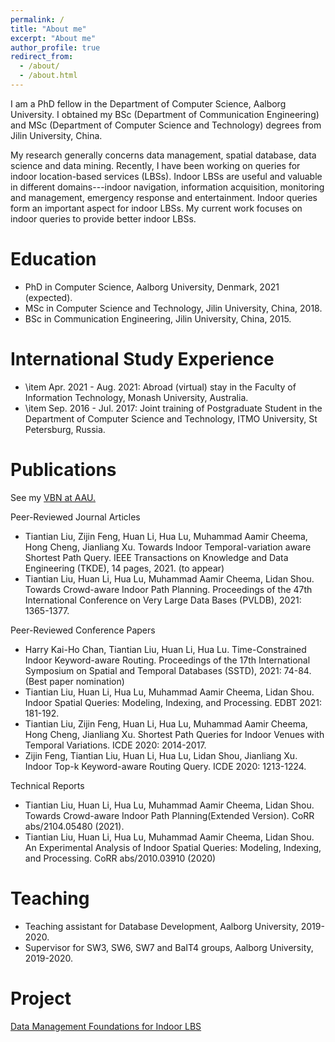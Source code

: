 ```yaml
---
permalink: /
title: "About me"
excerpt: "About me"
author_profile: true
redirect_from: 
  - /about/
  - /about.html
---
```


I am a PhD fellow in the Department of Computer Science, Aalborg University.  I obtained my BSc (Department of Communication Engineering) and MSc (Department of Computer Science and Technology) degrees from Jilin University, China. 

My research generally concerns data management, spatial database, data science and data mining. Recently, I have been working on queries for indoor location-based services (LBSs). Indoor LBSs are useful and valuable in different domains---indoor navigation, information acquisition, monitoring and management, emergency response and entertainment. Indoor queries form an important aspect for indoor LBSs. My current work focuses on indoor queries to provide better indoor LBSs.

Education
======
* PhD in Computer Science, Aalborg University, Denmark, 2021 (expected).
* MSc in Computer Science and Technology, Jilin University, China, 2018.
* BSc in Communication Engineering, Jilin University, China, 2015.

International Study Experience
=====
* \item Apr. 2021 - Aug. 2021: Abroad (virtual) stay in the Faculty of Information Technology, Monash University, Australia.
* \item Sep. 2016 - Jul. 2017: Joint training of Postgraduate Student in the Department of Computer Science and Technology, ITMO University, St Petersburg, Russia.

Publications
======
See my [VBN at AAU.](https://vbn.aau.dk/en/persons/145323)

Peer-Reviewed Journal Articles
* Tiantian Liu, Zijin Feng, Huan Li, Hua Lu, Muhammad Aamir Cheema, Hong Cheng, Jianliang Xu. Towards Indoor Temporal-variation aware Shortest Path Query. IEEE Transactions on Knowledge and Data Engineering (TKDE), 14 pages, 2021. (to appear)
* Tiantian Liu, Huan Li, Hua Lu, Muhammad Aamir Cheema, Lidan Shou. Towards Crowd-aware Indoor Path Planning. Proceedings of the 47th International Conference on Very Large Data Bases (PVLDB), 2021: 1365-1377.

Peer-Reviewed Conference Papers
* Harry Kai-Ho Chan, Tiantian Liu, Huan Li, Hua Lu. Time-Constrained Indoor Keyword-aware Routing. Proceedings of the 17th International Symposium on Spatial and Temporal Databases (SSTD), 2021: 74-84. (Best paper nomination)
* Tiantian Liu, Huan Li, Hua Lu, Muhammad Aamir Cheema, Lidan Shou. Indoor Spatial Queries: Modeling, Indexing, and Processing. EDBT 2021: 181-192.
* Tiantian Liu, Zijin Feng, Huan Li, Hua Lu, Muhammad Aamir Cheema, Hong Cheng, Jianliang Xu. Shortest Path Queries for Indoor Venues with Temporal Variations. ICDE 2020: 2014-2017.
* Zijin Feng, Tiantian Liu, Huan Li, Hua Lu, Lidan Shou, Jianliang Xu. Indoor Top-k Keyword-aware Routing Query. ICDE 2020: 1213-1224.

Technical Reports
* Tiantian Liu, Huan Li, Hua Lu, Muhammad Aamir Cheema, Lidan Shou. Towards Crowd-aware Indoor Path Planning(Extended Version). CoRR abs/2104.05480 (2021).
* Tiantian Liu, Huan Li, Hua Lu, Muhammad Aamir Cheema, Lidan Shou. An Experimental Analysis of Indoor Spatial Queries: Modeling, Indexing, and Processing. CoRR abs/2010.03910 (2020)
  
Teaching
======
* Teaching assistant for Database Development, Aalborg University, 2019-2020.
* Supervisor for SW3, SW6, SW7 and BaIT4 groups, Aalborg University, 2019-2020.
  
Project
======
[Data Management Foundations for Indoor LBS](https://indoorlbs.github.io)
  
